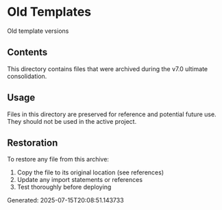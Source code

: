 # Old Templates

Old template versions

## Contents
This directory contains files that were archived during the v7.0 ultimate consolidation.

## Usage
Files in this directory are preserved for reference and potential future use.
They should not be used in the active project.

## Restoration
To restore any file from this archive:
1. Copy the file to its original location (see references)
2. Update any import statements or references
3. Test thoroughly before deploying

Generated: 2025-07-15T20:08:51.143733
